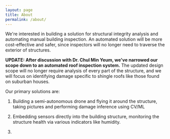 ```yaml
---
layout: page
title: About
permalink: /about/
---
```


We're interested in building a solution for structural integrity analysis and automating manual building inspection. An automated solution will be more cost-effective and safer, since inspectors will no longer need to traverse the exterior of structures.

**UPDATE: After discussion with Dr. Chul Min Yeum, we've narrowed our scope down to an automated roof inspection system.** The updated design scope will no longer require analysis of every part of the structure, and we will focus on identifying damage specific to shingle roofs like those found on suburban houses. 

Our primary solutions are:

1. Building a semi-autonomous drone and flying it around the structure, taking pictures and performing damage inference using CV/ML

2. Embedding sensors directly into the building structure, monitoring the structure health via various indicators like humidity. 

3. 
